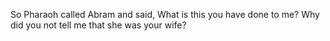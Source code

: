 So Pharaoh called Abram and said, What is this you have done to me? Why did you not tell me that she was your wife?
